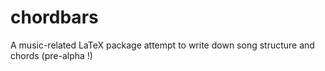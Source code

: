 # chordbars
A music-related LaTeX package attempt to write down song structure and chords (pre-alpha !)
